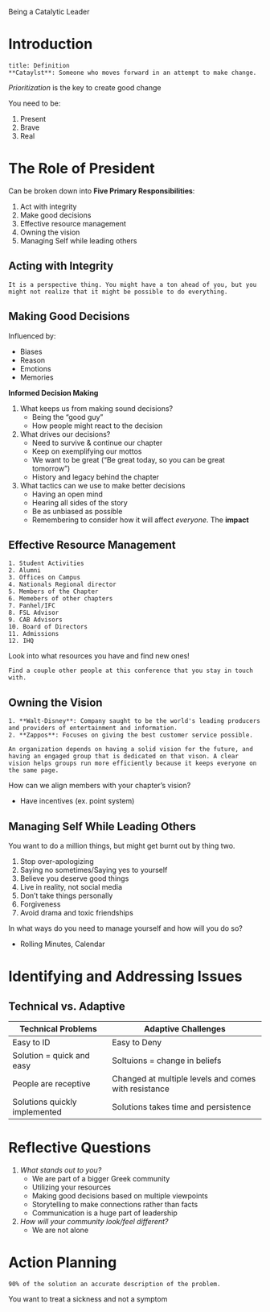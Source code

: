 Being a Catalytic Leader

# Introduction

```ad-summary
title: Definition
**Cataylst**: Someone who moves forward in an attempt to make change.
```

*Prioritization* is the key to create good change

You need to be:
1. Present
2. Brave
3. Real

# The Role of President

Can be broken down into **Five Primary Responsibilities**:
1. Act with integrity
2. Make good decisions
3. Effective resource management
4. Owning the vision
5. Managing Self while leading others
## Acting with Integrity

```ad-important
It is a perspective thing. You might have a ton ahead of you, but you might not realize that it might be possible to do everything.
```

## Making Good Decisions

Influenced by:
- Biases
- Reason
- Emotions
- Memories

**Informed Decision Making**
1. What keeps us from making sound decisions?
	- Being the “good guy”
	- How people might react to the decision
2. What drives our decisions?
	- Need to survive & continue our chapter
	- Keep on exemplifying our mottos
	- We want to be great (“Be great today, so you can be great tomorrow”)
	- History and legacy behind the chapter
3. What tactics can we use to make better decisions
	- Having an open mind
	- Hearing all sides of the story
	- Be as unbiased as possible
	- Remembering to consider how it will affect *everyone*. The **impact**

## Effective Resource Management 

```ad-example
1. Student Activities
2. Alumni
3. Offices on Campus
4. Nationals Regional director
5. Members of the Chapter
6. Memebers of other chapters
7. Panhel/IFC
8. FSL Advisor
9. CAB Advisors
10. Board of Directors
11. Admissions
12. IHQ
```

Look into what resources you have and find new ones!

```ad-todo
Find a couple other people at this conference that you stay in touch with.
```

## Owning the Vision

```ad-example
1. **Walt-Disney**: Company saught to be the world's leading producers and providers of entertainment and information.
2. **Zappos**: Focuses on giving the best customer service possible.

```

```ad-important
An organization depends on having a solid vision for the future, and having an engaged group that is dedicated on that vison. A clear vision helps groups run more efficiently because it keeps everyone on the same page.
```

How can we align members with your chapter’s vision?
- Have incentives (ex. point system)

## Managing Self While Leading Others

You want to do a million things, but might get burnt out by thing two.

1. Stop over-apologizing
2. Saying no sometimes/Saying yes to yourself
3. Believe you deserve good things
4. Live in reality, not social media
5. Don’t take things personally
6. Forgiveness
7. Avoid drama and toxic friendships

In what ways do you need to manage yourself and how will you do so?
- Rolling Minutes, Calendar

# Identifying and Addressing Issues

## Technical vs. Adaptive

| Technical Problems            | Adaptive Challenges                                  |
| ----------------------------- | ---------------------------------------------------- |
| Easy to ID                    | Easy to Deny                                         |
| Solution = quick and easy     | Soltuions = change in beliefs                        |
| People are receptive          | Changed at multiple levels and comes with resistance |
| Solutions quickly implemented | Solutions takes time and persistence                 |

# Reflective Questions

1. *What stands out to you?*
	- We are part of a bigger Greek community
	- Utilizing your resources
	- Making good decisions based on multiple viewpoints
	- Storytelling to make connections rather than facts
	- Communication is a huge part of leadership
2. *How will your community look/feel different?*
	- We are not alone

# Action Planning

```ad-important
90% of the solution an accurate description of the problem.
```

You want to treat a sickness and not a symptom




